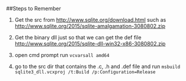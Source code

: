 ##Steps to Remember

1) Get the src from http://www.sqlite.org/download.html such as http://www.sqlite.org/2015/sqlite-amalgamation-3080802.zip

2) Get the binary dll just so that we can get the def file http://www.sqlite.org/2015/sqlite-dll-win32-x86-3080802.zip

3) open cmd prompt run `vcvarsall amd64`

4) go to the src dir that contains the .c, .h and .def file and run `msbuild sqlite3_dll.vcxproj /t:Build /p:Configuration=Release`
